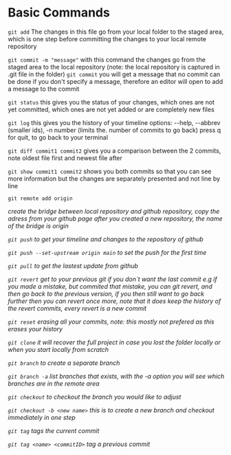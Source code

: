 # Basic Commands

`git add`  <file>
The changes in this file go from your local folder to the staged area, which is one step before committing the changes to your local remote repository

`git commit -m "message"`
with this command the changes go from the staged area to the local repository (note: the local repository is captured in .git file in the folder)
`git commit`
you will get a message that no commit can be done if you don't specify a message, therefore an editor will open to add a message to the commit

`git status`
this gives you the status of your changes, which ones are not yet committed, which ones are not yet added or are completely new files 

`git log`
this gives you the history of your timeline
options: --help, --abbrev (smaller ids), -n number (limits the. number of commits to go back)
press q for quit, to go back to your terminal

`git diff commit1 commit2`
gives you a comparison between the 2 commits, note oldest file first and newest file after

`git show commit1 commit2`
shows you both commits so that you can see more information but the changes are separately presented and not line by line

`git remote add origin` <address>
create the bridge between local repository and github repository, copy the adress from your github page after you created a new repository, the name of the bridge is origin

`git push`
to get your timeline and changes to the repository of github

`git push --set-upstream origin main`
to set the push for the first time

`git pull` 
to get the lastest update from github

`git revert`
get to your previous git if you don`t want the last commit
e.g if you made a mistake, but commited that mistake, you can git revert, and then go back to the previous version, if you then still want to go back further then you can revert once more, note that it does keep the history of the revert commits, every revert is a new commit

`git reset`
erasing all your commits, note: this mostly not prefered as this erases your history

`git clone`
it will recover the full project in case you lost the folder locally
or when you start locally from scratch 

`git branch` <new branch>
to create a separate branch

`git branch -a`
list branches that exists, with the -a option you will see which branches are in the remote area

`git checkout`
to checkout the branch you would like to adjust

`git checkout -b <new name>`
this is to create a new branch and checkout immediately in one step

`git tag`
tags the current commit

`git tag <name> <commitID>`
tag a previous commit